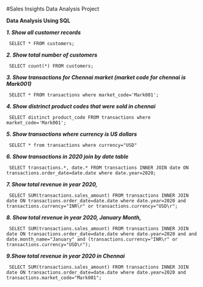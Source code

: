 #Sales Insights Data Analysis Project

**Data Analysis Using SQL**

***1. Show all customer records***

     SELECT * FROM customers;

***2. Show total number of customers***

     SELECT count(*) FROM customers;

***3. Show transactions for Chennai market (market code for chennai is Mark001)***

     SELECT * FROM transactions where market_code='Mark001';

***4. Show distrinct product codes that were sold in chennai***

     SELECT distinct product_code FROM transactions where market_code='Mark001';

***5. Show transactions where currency is US dollars***

     SELECT * from transactions where currency="USD"

***6. Show transactions in 2020 join by date table***

     SELECT transactions.*, date.* FROM transactions INNER JOIN date ON transactions.order_date=date.date where date.year=2020;

***7. Show total revenue in year 2020,***

     SELECT SUM(transactions.sales_amount) FROM transactions INNER JOIN date ON transactions.order_date=date.date where date.year=2020 and transactions.currency="INR\r" or transactions.currency="USD\r";

***8. Show total revenue in year 2020, January Month,***

     SELECT SUM(transactions.sales_amount) FROM transactions INNER JOIN date ON transactions.order_date=date.date where date.year=2020 and and date.month_name="January" and (transactions.currency="INR\r" or transactions.currency="USD\r");

***9.Show total revenue in year 2020 in Chennai***

     SELECT SUM(transactions.sales_amount) FROM transactions INNER JOIN date ON transactions.order_date=date.date where date.year=2020 and transactions.market_code="Mark001";
